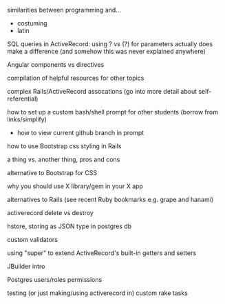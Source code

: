 similarities between programming and...
- costuming
- latin


SQL queries in ActiveRecord: using ? vs (?) for parameters actually does make a difference (and somehow this was never explained anywhere)


Angular components vs directives

compilation of helpful resources for other topics


complex Rails/ActiveRecord assocations (go into more detail about self-referential)

how to set up a custom bash/shell prompt for other students (borrow from links/simplify)
  - how to view current github branch in prompt

how to use Bootstrap css styling in Rails

a thing vs. another thing, pros and cons

alternative to Bootstrap for CSS

why you should use X library/gem in your X app

alternatives to Rails (see recent Ruby bookmarks e.g. grape and hanami)

activerecord delete vs destroy

hstore, storing as JSON type in postgres db

custom validators

using "super" to extend ActiveRecord's built-in getters and setters

JBuilder intro

Postgres users/roles permissions

testing (or just making/using activerecord in) custom rake tasks
